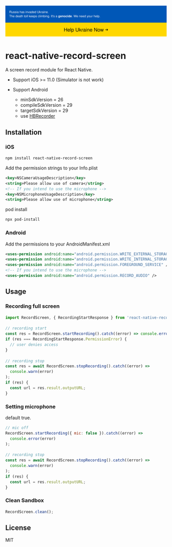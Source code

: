 [![Stand With Ukraine](https://raw.githubusercontent.com/vshymanskyy/StandWithUkraine/main/banner2-direct.svg)](https://stand-with-ukraine.pp.ua)

# react-native-record-screen

A screen record module for React Native.

- Support iOS >= 11.0 (Simulator is not work)

- Support Android
  - minSdkVersion = 26
  - compileSdkVersion = 29
  - targetSdkVersion = 29
  - use [HBRecorder](https://github.com/HBiSoft/HBRecorder)

## Installation

### iOS

```sh
npm install react-native-record-screen
```

Add the permission strings to your Info.plist

```xml
<key>NSCameraUsageDescription</key>
<string>Please allow use of camera</string>
<!-- If you intend to use the microphone -->
<key>NSMicrophoneUsageDescription</key>
<string>Please allow use of microphone</string>
```

pod install

```sh
npx pod-install
```

### Android

Add the permissions to your AndroidManifest.xml

```xml
<uses-permission android:name="android.permission.WRITE_EXTERNAL_STORAGE" />
<uses-permission android:name="android.permission.WRITE_INTERNAL_STORAGE" />
<uses-permission android:name="android.permission.FOREGROUND_SERVICE" />
<!-- If you intend to use the microphone -->
<uses-permission android:name="android.permission.RECORD_AUDIO" />
```

## Usage

### Recording full screen

```js
import RecordScreen, { RecordingStartResponse } from 'react-native-record-screen';

// recording start
const res = RecordScreen.startRecording().catch((error) => console.error(error));
if (res === RecordingStartResponse.PermissionError) {
  // user denies access
}

// recording stop
const res = await RecordScreen.stopRecording().catch((error) =>
  console.warn(error)
);
if (res) {
  const url = res.result.outputURL;
}
```

### Setting microphone

default true.

```js
// mic off
RecordScreen.startRecording({ mic: false }).catch((error) =>
  console.error(error)
);

// recording stop
const res = await RecordScreen.stopRecording().catch((error) =>
  console.warn(error)
);
if (res) {
  const url = res.result.outputURL;
}
```

### Clean Sandbox

```js
RecordScreen.clean();
```

## License

MIT
